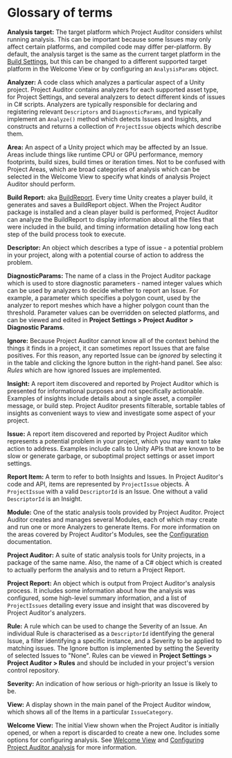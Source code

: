 <a name="Glossary"></a>
# Glossary of terms
**Analysis target:** The target platform which Project Auditor considers whilst running analysis. This can be important
because some Issues may only affect certain platforms, and compiled code may differ per-platform. By default, the
analysis target is the same as the current target platform in the
[Build Settings](https://docs.unity3d.com/Manual/BuildSettings.html), but this can be changed to a different supported
target platform in the Welcome View or by configuring an `AnalysisParams` object.

**Analyzer:** A code class which analyzes a particular aspect of a Unity project. Project Auditor contains analyzers for
each supported asset type, for Project Settings, and several analyzers to detect different kinds of issues in C#
scripts. Analyzers are typically responsible for declaring and registering relevant `Descriptors` and
`DiagnosticParams`, and typically implement an `Analyze()` method which detects Issues and Insights, and constructs and
returns a collection of `ProjectIssue` objects which describe them.

**Area:** An aspect of a Unity project which may be affected by an Issue. Areas include things like runtime CPU or GPU
performance, memory footprints, build sizes, build times or iteration times. Not to be confused with Project Areas,
which are broad categories of analysis which can be selected in the Welcome View to specify what kinds of analysis
Project Auditor should perform.

**Build Report:** aka [BuildReport](https://docs.unity3d.com/ScriptReference/Build.Reporting.BuildReport.html). Every
time Unity creates a player build, it generates and saves a BuildReport object. When the Project Auditor package is
installed and a clean player build is performed, Project Auditor can analyze the BuildReport to display information
about all the files that were included in the build, and timing information detailing how long each step of the build
process took to execute.

**Descriptor:** An object which describes a type of issue - a potential problem in your project, along with a potential
course of action to address the problem.

**DiagnosticParams:** The name of a class in the Project Auditor package which is used to store diagnostic parameters - 
named integer values which can be used by analyzers to decide whether to report an Issue. For example, a parameter which
specifies a polygon count, used by the analyzer to report meshes which have a higher polygon count than the threshold.
Parameter values can be overridden on selected platforms, and can be viewed and edited in **Project Settings > Project
Auditor > Diagnostic Params**.

**Ignore:** Because Project Auditor cannot know all of the context behind the things it finds in a project, it can
sometimes report Issues that are false positives. For this reason, any reported Issue can be *ignored* by selecting it
in the table and clicking the Ignore button in the right-hand panel. See also: _Rules_ which are how ignored Issues are
implemented.

**Insight:** A report item discovered and reported by Project Auditor which is presented for informational purposes and
not specifically actionable. Examples of insights include details about a single asset, a compiler message, or build
step. Project Auditor presents filterable, sortable tables of insights as convenient ways to view and investigate some
aspect of your project.

**Issue:** A report item discovered and reported by Project Auditor which represents a potential problem in your
project, which you may want to take action to address. Examples include calls to Unity APIs that are known to be slow or
generate garbage, or suboptimal project settings or asset import settings.

**Report Item:** A term to refer to both Insights and Issues. In Project Auditor's code and API, items are represented by
`ProjectIssue` objects. A `ProjectIssue` with a valid `DescriptorId` is an Issue. One without a valid `DescriptorId` is
an Insight.

**Module:** One of the static analysis tools provided by Project Auditor. Project Auditor creates and manages several
Modules, each of which may create and run one or more Analyzers to generate Items. For more information on the areas
covered by Project Auditor's Modules, see the [Configuration](Configuration.md) documentation.

**Project Auditor:** A suite of static analysis tools for Unity projects, in a package of the same name. Also, the name
of a C# object which is created to actually perform the analysis and to return a Project Report.

**Project Report:** An object which is output from Project Auditor's analysis process. It includes some information
about how the analysis was configured, some high-level summary information, and a list of `ProjectIssues` detailing
every issue and insight that was discovered by Project Auditor's analyzers.

**Rule:** A rule which can be used to change the Severity of an Issue. An individual Rule is characterised as a
`DescriptorId` identifying the general Issue, a filter identifying a specific instance, and a Severity to be applied to
matching issues. The Ignore button is implemented by setting the Severity of selected Issues to "None". Rules can be
viewed in **Project Settings > Project Auditor > Rules** and should be included in your project's version control
repository.

**Severity:** An indication of how serious or high-priority an Issue is likely to be.

**View:** A display shown in the main panel of the Project Auditor window, which shows all of the Items in a particular
`IssueCategory`.

**Welcome View:** The initial View shown when the Project Auditor is initially opened, or when a report is discarded to 
create a new one. Includes some options for configuring analysis. See [Welcome View](./WelcomeView.md) and
[Configuring Project Auditor analysis](Configuration.md) for more information.




